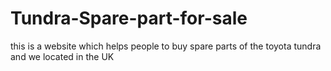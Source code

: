 # Tundra-Spare-part-for-sale
this is a website which helps people to buy spare parts of the toyota tundra and we located in the UK
